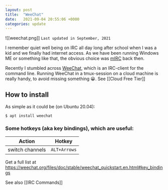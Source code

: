 ```yaml
---
layout: post
title:  "WeeChat"
date:   2021-09-04 20:55:06 +0000
categories: update
---
```


![[weechat.png]]
`Last updated in September, 2021`

I remember quiet well being on IRC all day long after school when I was a kid and we finally had internet access. As we have been running Windows ME or something like that, the obvious choice was [mIRC](https://www.mirc.com) back then.

Recently I stumbled across [WeeChat](https://weechat.org), which is an IRC-client for the command line. Running WeeChat in a tmux-session on a cloud machine is really handy, to avoid missing something 😀. See [[Cloud Free Tier]]

## How to install
As simple as it could be (on Ubuntu 20.04):
```
$ apt install weechat
```

### Some hotkeys (aka key bindings), which are useful:

Action | Hotkey
----|---
switch channels | ``ALT+Arrows``

Get a full list at https://weechat.org/files/doc/stable/weechat_quickstart.en.html#key_bindings

See also [[IRC Commands]]

